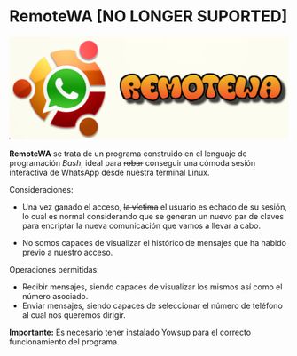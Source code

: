# RemoteWA [NO LONGER SUPORTED]

![RemoteWA](images/RemoteWA.jpg)

**RemoteWA** se trata de un programa construido en el lenguaje de programación _Bash_, ideal para ~~robar~~ conseguir una cómoda sesión interactiva de WhatsApp desde nuestra terminal Linux.

Consideraciones:

* Una vez ganado el acceso, ~~la víctima~~ el usuario es echado de su sesión, lo cual es normal considerando que se generan un nuevo par de claves para encriptar la nueva comunicación que vamos a llevar a cabo.

* No somos capaces de visualizar el histórico de mensajes que ha habido previo a nuestro acceso.

Operaciones permitidas:

* Recibir mensajes, siendo capaces de visualizar los mismos así como el número asociado.
* Enviar mensajes, siendo capaces de seleccionar el número de teléfono al cual nos queremos dirigir.

**Importante:** Es necesario tener instalado Yowsup para el correcto funcionamiento del programa.
